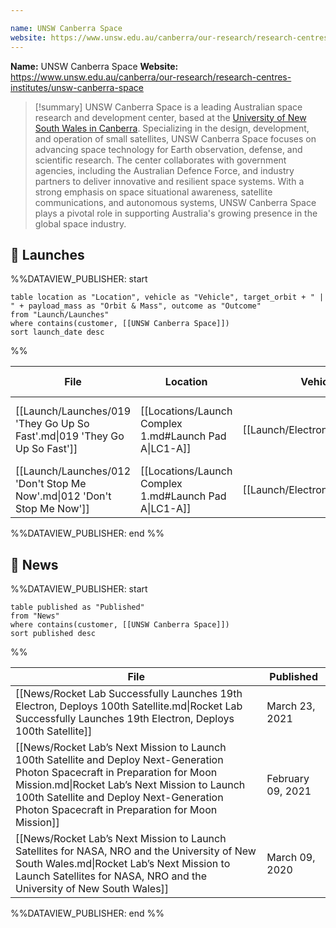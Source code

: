 ```yaml
---

name: UNSW Canberra Space
website: https://www.unsw.edu.au/canberra/our-research/research-centres-institutes/unsw-canberra-space
---
```


**Name:** UNSW Canberra Space
**Website:** https://www.unsw.edu.au/canberra/our-research/research-centres-institutes/unsw-canberra-space

>[!summary]
UNSW Canberra Space is a leading Australian space research and development center, based at the [University of New South Wales in Canberra](https://www.unsw.edu.au/canberra). Specializing in the design, development, and operation of small satellites, UNSW Canberra Space focuses on advancing space technology for Earth observation, defense, and scientific research. The center collaborates with government agencies, including the Australian Defence Force, and industry partners to deliver innovative and resilient space systems. With a strong emphasis on space situational awareness, satellite communications, and autonomous systems, UNSW Canberra Space plays a pivotal role in supporting Australia's growing presence in the global space industry.

## 🚀 Launches

%%DATAVIEW_PUBLISHER: start
```
table location as "Location", vehicle as "Vehicle", target_orbit + " | " + payload_mass as "Orbit & Mass", outcome as "Outcome"
from "Launch/Launches"
where contains(customer, [[UNSW Canberra Space]])
sort launch_date desc
```
%%

| File                                                                      | Location                                              | Vehicle                          | Orbit & Mass                         | Outcome   |
| ------------------------------------------------------------------------- | ----------------------------------------------------- | -------------------------------- | ------------------------------------ | --------- |
| [[Launch/Launches/019 'They Go Up So Fast'.md\|019 'They Go Up So Fast']] | [[Locations/Launch Complex 1.md#Launch Pad A\|LC1-A]] | [[Launch/Electron.md\|Electron]] | 450 km and 550 km \| 45° \| Unknown  | ✅ Success |
| [[Launch/Launches/012 'Don't Stop Me Now'.md\|012 'Don't Stop Me Now']]   | [[Locations/Launch Complex 1.md#Launch Pad A\|LC1-A]] | [[Launch/Electron.md\|Electron]] | 570 x 590 km \| 97.75° \| Classified | ✅ Success |

%%DATAVIEW_PUBLISHER: end %%

## 📰 News
%%DATAVIEW_PUBLISHER: start
```
table published as "Published"
from "News"
where contains(customer, [[UNSW Canberra Space]])
sort published desc
```
%%

| File                                                                                                                                                                                                                                                                           | Published         |
| ------------------------------------------------------------------------------------------------------------------------------------------------------------------------------------------------------------------------------------------------------------------------------ | ----------------- |
| [[News/Rocket Lab Successfully Launches 19th Electron, Deploys 100th Satellite.md\|Rocket Lab Successfully Launches 19th Electron, Deploys 100th Satellite]]                                                                                                                   | March 23, 2021    |
| [[News/Rocket Lab’s Next Mission to Launch 100th Satellite and Deploy Next-Generation Photon Spacecraft in Preparation for Moon Mission.md\|Rocket Lab’s Next Mission to Launch 100th Satellite and Deploy Next-Generation Photon Spacecraft in Preparation for Moon Mission]] | February 09, 2021 |
| [[News/Rocket Lab’s Next Mission to Launch Satellites for NASA, NRO and the University of New South Wales.md\|Rocket Lab’s Next Mission to Launch Satellites for NASA, NRO and the University of New South Wales]]                                                             | March 09, 2020    |

%%DATAVIEW_PUBLISHER: end %%